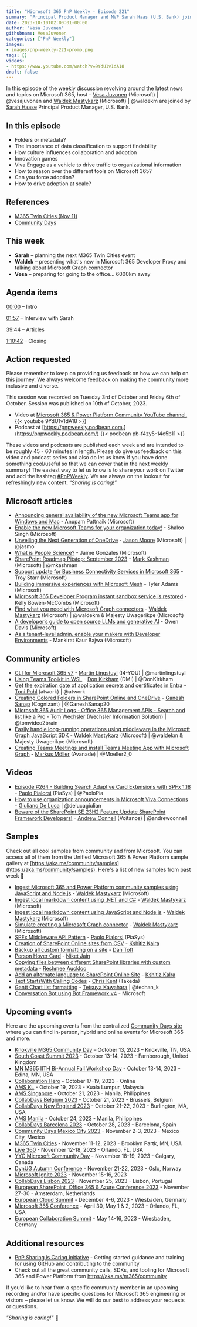 ```yaml
---
title: "Microsoft 365 PnP Weekly - Episode 221"
summary: "Principal Product Manager and MVP Sarah Haas (U.S. Bank) joins Microsoft’s Vesa Juvonen and Waldek Mastykarz in a discussion on, plus new articles/videos."
date: 2023-10-10T02:00:01-00:00
author: "Vesa Juvonen"
githubname: VesaJuvonen
categories: ["PnP Weekly"]
images:
- images/pnp-weekly-221-promo.png
tags: []
videos:
- https://www.youtube.com/watch?v=9YdU1v1dA18
draft: false
---
```


In this episode of the weekly discussion revolving around the latest news and topics on Microsoft 365, host – [Vesa Juvonen](http://twitter.com/vesajuvonen) (Microsoft) | @vesajuvonen and [Waldek Mastykarz](http://twitter.com/waldekm) (Microsoft) | @waldekm are joined by [Sarah Haase](https://twitter.com/sarahhaase) Principal Product Manager, U.S. Bank.

## In this episode

- Folders or metadata?
- The importance of data classification to support findability
- How culture influences collaboration and adoption
- Innovation games
- Viva Engage as a vehicle to drive traffic to organizational information
- How to reason over the different tools on Microsoft 365?
- Can you force adoption?
- How to drive adoption at scale?

## References

- [M365 Twin Cities (Nov 11)](http://m365tc.com/)
- [Community Days](https://communitydays.org/)

## This week

- **Sarah** – planning the next M365 Twin Cities event
- **Waldek** – presenting what's new in Microsoft 365 Developer Proxy and talking about Microsoft Graph connector
- **Vesa** – preparing for going to the office... 6000km away


## Agenda items

[00:00](https://youtu.be/9YdU1v1dA18?t=0) – Intro

[01:57](https://youtu.be/9YdU1v1dA18?t=117) – Interview with Sarah

[39:44](https://youtu.be/9YdU1v1dA18?t=2384) – Articles

[1:10:42](https://youtu.be/9YdU1v1dA18?t=4242) – Closing

## Action requested

Please remember to keep on providing us feedback on how we can help on this journey. We always welcome feedback on making the community more inclusive and diverse.

This session was recorded on Tuesday 3rd of October and Friday 6th of October. Session was published on 10th of October, 2023.

*   Video at [Microsoft 365 & Power Platform Community YouTube channel.](https://aka.ms/m365pnp-videos)
    {{< youtube 9YdU1v1dA18 >}}
*   Podcast at [https://pnpweekly.podbean.com.](https://pnpweekly.podbean.com/)
    {{< podbean pb-f4zy5-14c5b11 >}}

These videos and podcasts are published each week and are intended to be roughly 45 - 60 minutes in length.  Please do give us feedback on this video and podcast series and also do let us know if you have done something cool/useful so that we can cover that in the next weekly summary! The easiest way to let us know is to share your work on Twitter and add the hashtag [#PnPWeekly](https://twitter.com/search?q=%23pnpweekly). We are always on the lookout for refreshingly new content. “_Sharing is caring!”_ 

## Microsoft articles


* [Announcing general availability of the new Microsoft Teams app for Windows and Mac](https://techcommunity.microsoft.com/t5/microsoft-teams-blog/announcing-general-availability-of-the-new-microsoft-teams-app/ba-p/3934603) - Anupam Pattnaik (Microsoft)
* [Enable the new Microsoft Teams for your organization today!](https://techcommunity.microsoft.com/t5/microsoft-teams-blog/enable-the-new-microsoft-teams-for-your-organization-today/ba-p/3945599) - Shaloo Singh (Microsoft)
* [Unveiling the Next Generation of OneDrive](https://techcommunity.microsoft.com/t5/microsoft-onedrive-blog/unveiling-the-next-generation-of-onedrive/ba-p/3935612) - [Jason Moore](https://twitter.com/jasmo) (Microsoft) | @jasmo
* [What is People Science?](https://techcommunity.microsoft.com/t5/microsoft-viva-blog/what-is-people-science/ba-p/3946621) - Jaime Gonzales (Microsoft)
* [SharePoint Roadmap Pitstop: September 2023](https://techcommunity.microsoft.com/t5/microsoft-sharepoint-blog/sharepoint-roadmap-pitstop-september-2023/ba-p/3943930) - [Mark Kashman](https://twitter.com/mkashman) (Microsoft) | @mkashman
* [Support update for Business Connectivity Services in Microsoft 365](https://techcommunity.microsoft.com/t5/microsoft-sharepoint-blog/support-update-for-business-connectivity-services-in-microsoft/ba-p/3938773) - Troy Starr (Microsoft)
* [Building immersive experiences with Microsoft Mesh](https://devblogs.microsoft.com/microsoft365dev/building-immersive-experiences-with-microsoft-mesh/) - Tyler Adams (Microsoft)
* [Microsoft 365 Developer Program instant sandbox service is restored](https://devblogs.microsoft.com/microsoft365dev/microsoft-365-developer-program-instant-sandbox-service-is-restored/) - Kelly Bowen-McCombs (Microsoft)
* [Find what you need with Microsoft Graph connectors](https://devblogs.microsoft.com/microsoft365dev/find-what-you-need-with-microsoft-graph-connectors/) - [Waldek Mastykarz](https://twitter.com/waldekm) (Microsoft) | @waldekm & Majesty Uwagerikpe (Microsoft)
* [A developer’s guide to open source LLMs and generative AI](https://github.blog/2023-10-05-a-developers-guide-to-open-source-llms-and-generative-ai/) - Gwen Davis (Microsoft)
* [As a tenant-level admin, enable your makers with Developer Environments](https://powerapps.microsoft.com/en-us/blog/as-a-tenant-level-admin-enable-your-makers-with-developer-environments/) - Mankirat Kaur Bajwa (Microsoft)

## Community articles

* [CLI for Microsoft 365 v7](https://pnp.github.io/blog/cli-for-microsoft-365/cli-for-microsoft-365-v7-0/) - [ Martin Lingstuyl](https://twitter.com/martinlingstuyl) (I4-YOU) | @martinlingstuyl
* [Using Teams Toolkit in WSL](https://donkirkham.com/blog/teamstoolkit-in-wsl/) - [Don Kirkham](https://twitter.com/DonKirkham) (DMI) | @DonKirkham
* [Get the expiration date of application secrets and certificates in Entra](https://blog.atwork.at/post/get-application-expiration-dates) - [Toni Pohl](https://twitter.com/atwork) (atwork) | @atwork
* [Creating Colored Folders in SharePoint Online and OneDrive](https://ganeshsanapblogs.wordpress.com/2023/09/10/creating-colored-folders-in-sharepoint-online-and-onedrive/) - [Ganesh Sanap](https://twitter.com/GaneshSanap20) (Cognizant) | @GaneshSanap20
* [Microsoft 365 Audit Logs - Office 365 Management APIs - Search and list like a Pro](https://twitter.com/tomvideo2brain/status/1709574276204929188?s=20) - [Tom Wechsler](https://twitter.com/tomvideo2brain) (Wechsler Information Solution) | @tomvideo2brain
* [Easily handle long-running operations using middleware in the Microsoft Graph JavaScript SDK](https://blog.mastykarz.nl/easily-handle-long-running-operations-middleware-microsoft-graph-javascript-sdk/) - [Waldek Mastykarz](https://twitter.com/waldekm) (Microsoft) | @waldekm & Majesty Uwagerikpe (Microsoft)
* [Creating Teams Meetings and install Teams Meeting App with Microsoft Graph]() - [Markus Möller](https://twitter.com/Moeller2_0) (Avanade) | @Moeller2_0

## Videos

* [Episode #264 - Building Search Adaptive Card Extensions with SPFx 1.18](https://www.youtube.com/watch?v=87ilSQBGJnk) - [Paolo Pialorsi](https://twitter.com/PaoloPia) (PiaSys) | @PaoloPia
* [How to use organization announcements in Microsoft Viva Connections](https://www.youtube.com/watch?v=BPTuZq776p0) - [Giuliano De Luca](https://twitter.com/DeLucaGiulian) | @delucagiulian
* [Beware of the SharePoint SE 23H2 Feature Update SharePoint Framework Developers!](https://www.youtube.com/watch?v=SMLlK9IvX4U) - [Andrew Connell](https://twitter.com/andrewconnell) (Voitanos) | @andrewconnell

## Samples

Check out all cool samples from community and from Microsoft. You can access all of them from the Unified Microsoft 365 & Power Platform sample gallery at [https://aka.ms/community/samples](https://aka.ms/community/samples). Here's a list of new samples from past week 🚀

* [Ingest Microsoft 365 and Power Platform community samples using JavaScript and Node.js](https://adoption.microsoft.com/en-us/sample-solution-gallery/sample/pnp-graph-connector-nodejs-javascript-solutiongallery/) - [Waldek Mastykarz](https://adoption.microsoft.com/en-us/sample-solution-gallery/waldekmastykarz/) (Microsoft)
* [Ingest local markdown content using .NET and C#](https://adoption.microsoft.com/en-us/sample-solution-gallery/sample/pnp-graph-connector-dotnet-csharp-markdown/) - [Waldek Mastykarz](https://adoption.microsoft.com/en-us/sample-solution-gallery/waldekmastykarz/) (Microsoft)
* [Ingest local markdown content using JavaScript and Node.js](https://adoption.microsoft.com/en-us/sample-solution-gallery/sample/pnp-graph-connector-nodejs-javascript-markdown/) - [Waldek Mastykarz](https://adoption.microsoft.com/en-us/sample-solution-gallery/waldekmastykarz/) (Microsoft)
* [Simulate creating a Microsoft Graph connector](https://adoption.microsoft.com/en-us/sample-solution-gallery/sample/pnp-m365proxy-microsoft-graph-connector/) - [Waldek Mastykarz](https://adoption.microsoft.com/en-us/sample-solution-gallery/waldekmastykarz/) (Microsoft)
* [SPFx Middleware API Pattern](https://adoption.microsoft.com/en-us/sample-solution-gallery/sample/pnp-spfx-reference-scenarios-spfx-middleware/) - [Paolo Pialorsi](https://adoption.microsoft.com/en-us/sample-solution-gallery/PaoloPia/) (PiaSys)
* [Creation of SharePoint Online sites from CSV](https://adoption.microsoft.com/en-us/sample-solution-gallery/sample/spo-bulk-creation-sharepoint-sites-csv/) - [Kshitiz Kalra](https://adoption.microsoft.com/en-us/sample-solution-gallery/kzkalra/)
* [Backup all custom formatting on a site](https://adoption.microsoft.com/en-us/sample-solution-gallery/sample/spo-export-all-customformatting/) - [Dan Toft](https://adoption.microsoft.com/en-us/sample-solution-gallery/Tanddant/)
* [Person Hover Card](https://adoption.microsoft.com/en-us/sample-solution-gallery/sample/pnp-list-formatting-person-hover-card/) - [Niket Jain](https://adoption.microsoft.com/sample-solution-gallery/NiketJain)
* [Copying files between different SharePoint libraries with custom metadata](https://adoption.microsoft.com/en-us/sample-solution-gallery/sample/spo-move-files-library-sites/) - [Reshmee Auckloo](https://adoption.microsoft.com/en-us/sample-solution-gallery/reshmee011/)
* [Add an alternate language to SharePoint Online Site](https://adoption.microsoft.com/en-us/sample-solution-gallery/sample/spo-add-language-settings/) - [Kshitiz Kalra](https://adoption.microsoft.com/en-us/sample-solution-gallery/kzkalra/)
* [Text StartsWith Calling Codes](https://adoption.microsoft.com/en-us/sample-solution-gallery/sample/pnp-list-formatting-text-startswith-callingcodes/) - [Chris Kent](https://adoption.microsoft.com/en-us/sample-solution-gallery/thechriskent/) (Takeda)
* [Gantt Chart list formatting](https://adoption.microsoft.com/en-us/sample-solution-gallery/sample/pnp-list-formatting-generic-gantt-chart/) - [Tetsuya Kawahara](https://twitter.com/techan_k) | @techan_k
* [Conversation Bot using Bot Framework v4](https://adoption.microsoft.com/en-us/sample-solution-gallery/sample/officedev-microsoft-teams-samples-bot-conversation-csharp/) - Microsoft


## Upcoming events

Here are the upcoming events from the centralized [Community Days site](https://communitydays.org/events?when=upcoming) where you can find in-person, hybrid and online events for Microsoft 365 and more.

* [Knoxville M365 Community Day](https://www.communitydays.org/event/2023-10-13/knoxville-m365-community-day) – October 13, 2023 – Knoxville, TN, USA
* [South Coast Summit 2023](https://www.southcoastsummit.com/) - October 13-14, 2023 - Farnborough, United Kingdom
* [MN M365 IITH Bi-Annual Fall Workshop Day](https://www.communitydays.org/event/2023-10-13/mn-m365-11th-bi-annual-fall-workshop-day) - October 13-14, 2023 - Edina, MN, USA
* [Collaboration Hero](https://www.communitydays.org/event/2023-10-17/collaboration-hero) - October 17-19, 2023 - Online
* [AMS KL](https://www.communitydays.org/event/2023-10-19/ams-kl) - October 19, 2023 - Kuala Lumpur, Malaysia
* [AMS Singapore](https://www.communitydays.org/event/2023-10-21/ams-singapore-23) - October 21, 2023 - Manila, Philippines
* [CollabDays Belgium 2023](https://www.collabdays.org/2023-belgium/) - October 21, 2023 - Brussels, Belgium
* [CollabDays New England 2023](https://www.collabdays.org/2023-ne/) - October 21-22, 2023 - Burlington, MA, USA
* [AMS Manila](https://www.communitydays.org/event/2023-10-24/ams-manila) - October 24, 2023 - Manila, Philippines
* [CollabDays Barcelona 2023](https://www.collabdays.org/2023-barcelona/) - October 28, 2023 - Barcelona, Spain
* [Community Days Mexico City 2023](https://www.communitydays.org/event/2023-11-02/community-days-mexico-city-2023) - November 2-3, 2023 - Mexico City, Mexico
* [M365 Twin Cities](https://www.communitydays.org/event/2023-11-11/m365-twin-cities) - November 11-12, 2023 - Brooklyn Partk, MN, USA
* [Live 360](https://www.communitydays.org/event/2023-11-12/live-360) - November 12-18, 2023 - Orlando, FL, USA
* [YYC Microsoft Community Day](https://www.communitydays.org/event/2023-11-18/yyc-microsoft-community-day) - November 18-19, 2023 - Calgary, Canada
* [DynUG Autumn Conference](https://www.communitydays.org/event/2023-11-21/dynug-autumn-conference) - November 21-22, 2023 - Oslo, Norway
* [Microsoft Ignite 2023](https://ignite.microsoft.com/) - November 15-16, 2023
* [CollabDays Lisbon 2023](https://www.collabdays.org/2023-lisbon/) - November 25, 2023 - Lisbon, Portugal
* [European SharePoint, Office 365 & Azure Conference 2023](https://www.sharepointeurope.com/) - November 27-30 - Amsterdam, Netherlands
* [European Cloud Summit](https://www.cloudsummit.eu/) - December 4-6, 2023 - Wiesbaden, Germany
* [Microsoft 365 Conference](https://m365conf.com/#!/) - April 30, May 1 & 2, 2023 - Orlando, FL, USA
* [European Collaboration Summit](https://collabsummit.eu/) - May 14-16, 2023 - Wiesbaden, Germany

## Additional resources

* [PnP Sharing is Caring initiative](https://aka.ms/sharing-is-caring) - Getting started guidance and training for using GitHub and contributing to the community
* Check out all the great community calls, SDKs, and tooling for Microsoft 365 and Power Platform from <https://aka.ms/m365/community>

If you’d like to hear from a specific community member in an upcoming recording and/or have specific questions for Microsoft 365 engineering or visitors – please let us know. We will do our best to address your requests or questions.

_"Sharing is caring!"_ 🧡

